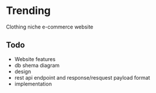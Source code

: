 # Trending
Clothing niche e-commerce website
## Todo
- Website features
- db shema diagram
- design
- rest api endpoint and response/resquest payload format
- implementation
